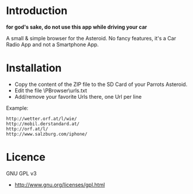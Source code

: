 # Introduction #
**for god's sake, do not use this app while driving your car**

A small & simple browser for the Asteroid. No fancy features, it's a Car Radio App and not a Smartphone App.


# Installation #

  * Copy the content of the ZIP file to the SD Card of your Parrots Asteroid.
  * Edit the file \PBrowser\urls.txt
  * Add/remove your favorite Urls there, one Url per line

Example:

```
http://wetter.orf.at/l/wie/
http://mobil.derstandard.at/
http://orf.at/l/
http://www.salzburg.com/iphone/
```

# Licence #
GNU GPL v3
  * http://www.gnu.org/licenses/gpl.html